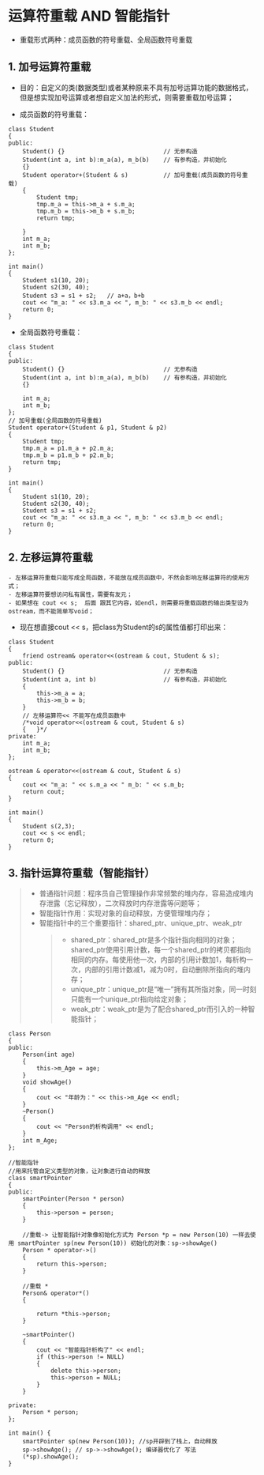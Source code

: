 # 运算符重载 AND 智能指针
+ 重载形式两种：成员函数的符号重载、全局函数符号重载

## 1. 加号运算符重载
+ 目的：自定义的类(数据类型)或者某种原来不具有加号运算功能的数据格式，但是想实现加号运算或者想自定义加法的形式，则需要重载加号运算；

+ 成员函数的符号重载：
```python3
class Student
{
public:
	Student() {}							// 无参构造
	Student(int a, int b):m_a(a), m_b(b)	// 有参构造，并初始化
	{}
	Student operator+(Student & s)			// 加号重载(成员函数的符号重载)
	{
		Student tmp;
		tmp.m_a = this->m_a + s.m_a;
		tmp.m_b = this->m_b + s.m_b;
		return tmp;

	}
	int m_a;
	int m_b;
};

int main() 
{
	Student s1(10, 20);
	Student s2(30, 40);
	Student s3 = s1 + s2;   // a+a，b+b
	cout << "m_a: " << s3.m_a << ", m_b: " << s3.m_b << endl;
	return 0;
}
```
+ 全局函数符号重载：

```python3
class Student
{
public:
	Student() {}							// 无参构造
	Student(int a, int b):m_a(a), m_b(b)	// 有参构造，并初始化
	{}

	int m_a;
	int m_b;
};
// 加号重载(全局函数的符号重载)
Student operator+(Student & p1, Student & p2)
{
	Student tmp;
	tmp.m_a = p1.m_a + p2.m_a;
	tmp.m_b = p1.m_b + p2.m_b;
	return tmp;
}

int main() 
{
	Student s1(10, 20);
	Student s2(30, 40);
	Student s3 = s1 + s2;
	cout << "m_a: " << s3.m_a << ", m_b: " << s3.m_b << endl;
	return 0;
}
```

## 2. 左移运算符重载
    - 左移运算符重载只能写成全局函数，不能放在成员函数中，不然会影响左移运算符的使用方式；
    - 左移运算符要想访问私有属性，需要有友元；
    - 如果想在 cout << s;  后面 跟其它内容，如endl，则需要将重载函数的输出类型设为ostream，而不能简单写void；

+ 现在想直接cout << s，把class为Student的s的属性值都打印出来：
```python3
class Student
{
	friend ostream& operator<<(ostream & cout, Student & s);
public:
	Student() {}							// 无参构造
	Student(int a, int b)					// 有参构造，并初始化
	{
		this->m_a = a;
		this->m_b = b;
	}
	// 左移运算符<< 不能写在成员函数中
	/*void operator<<(ostream & cout, Student & s)
	{	}*/
private:
	int m_a;
	int m_b;
};

ostream & operator<<(ostream & cout, Student & s)
{
	cout << "m_a: " << s.m_a << " m_b: " << s.m_b;
	return cout;
}

int main() 
{
	Student s(2,3);
	cout << s << endl;
	return 0;
}
```

## 3. 指针运算符重载（智能指针）
> - 普通指针问题：程序员自己管理操作非常频繁的堆内存，容易造成堆内存泄露（忘记释放），二次释放时内存泄露等问题等；
> - 智能指针作用：实现对象的自动释放，方便管理堆内存；
> - 智能指针中的三个重要指针：shared_ptr、unique_ptr、weak_ptr
>   > - shared_ptr：shared_ptr是多个指针指向相同的对象；shared_ptr使用引用计数，每一个shared_ptr的拷贝都指向相同的内存。每使用他一次，内部的引用计数加1，每析构一次，内部的引用计数减1，减为0时，自动删除所指向的堆内存；
>   > - unique_ptr：unique_ptr是“唯一”拥有其所指对象，同一时刻只能有一个unique_ptr指向给定对象；
>   > - weak_ptr：weak_ptr是为了配合shared_ptr而引入的一种智能指针；


```python3
class Person
{
public:
	Person(int age)
	{
		this->m_Age = age;
	}
	void showAge()
	{
		cout << "年龄为：" << this->m_Age << endl;
	}
	~Person()
	{
		cout << "Person的析构调用" << endl;
	}
	int m_Age;
};

//智能指针
//用来托管自定义类型的对象，让对象进行自动的释放
class smartPointer
{
public:
	smartPointer(Person * person)
	{
		this->person = person;
	}

	//重载-> 让智能指针对象像初始化方式为 Person *p = new Person(10) 一样去使用 smartPointer sp(new Person(10)) 初始化的对象：sp->showAge()
	Person * operator->()
	{
		return this->person;
	}

	//重载 * 
	Person& operator*()
	{

		return *this->person;
	}

	~smartPointer()
	{
		cout << "智能指针析构了" << endl;
		if (this->person != NULL)
		{
			delete this->person;
			this->person = NULL;
		}
	}

private:
	Person * person;
};

int main() {
	smartPointer sp(new Person(10)); //sp开辟到了栈上，自动释放
	sp->showAge(); // sp->->showAge(); 编译器优化了 写法
	(*sp).showAge();
}
```